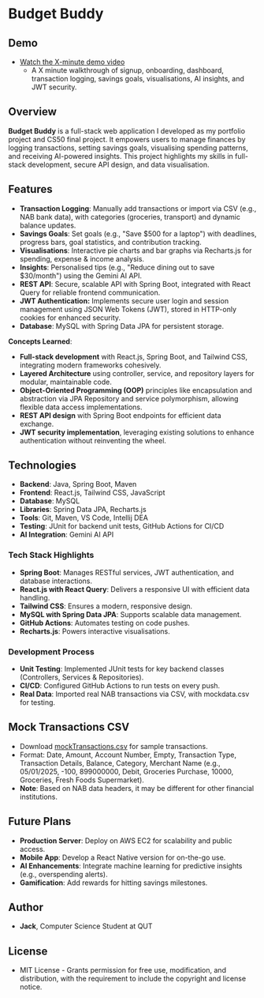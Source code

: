 # Budget Buddy

## Demo

- [Watch the X-minute demo video](https://youtu.be/your-video-id)
    - A X minute walkthrough of signup, onboarding, dashboard, transaction logging, savings goals, visualisations, AI insights, and JWT security.

## Overview

**Budget Buddy** is a full-stack web application I developed as my portfolio project and CS50 final project. It empowers users to manage finances by logging transactions, setting savings goals, visualising spending patterns, and receiving AI-powered insights. This project highlights my skills in full-stack development, secure API design, and data visualisation.

## Features

- **Transaction Logging**: Manually add transactions or import via CSV (e.g., NAB bank data), with categories (groceries, transport) and dynamic balance updates.
- **Savings Goals**: Set goals (e.g., "Save $500 for a laptop") with deadlines, progress bars, goal statistics, and contribution tracking.
- **Visualisations**: Interactive pie charts and bar graphs via Recharts.js for spending, expense & income analysis.
- **Insights**: Personalised tips (e.g., "Reduce dining out to save $30/month") using the Gemini AI API.
- **REST API**: Secure, scalable API with Spring Boot, integrated with React Query for reliable frontend communication.
- **JWT Authentication:** Implements secure user login and session management using JSON Web Tokens (JWT), stored in HTTP-only cookies for enhanced security.
- **Database**: MySQL with Spring Data JPA for persistent storage.

**Concepts Learned**:

- **Full-stack development** with React.js, Spring Boot, and Tailwind CSS, integrating modern frameworks cohesively.
- **Layered Architecture** using controller, service, and repository layers for modular, maintainable code.
- **Object-Oriented Programming (OOP)** principles like encapsulation and abstraction via JPA Repository and service polymorphism, allowing flexible data access implementations.
- **REST API design** with Spring Boot endpoints for efficient data exchange.
- **JWT security implementation**, leveraging existing solutions to enhance authentication without reinventing the wheel.

## Technologies

- **Backend**: Java, Spring Boot, Maven
- **Frontend**: React.js, Tailwind CSS, JavaScript
- **Database**: MySQL
- **Libraries**: Spring Data JPA, Recharts.js
- **Tools**: Git, Maven, VS Code, Intellij DEA
- **Testing**: JUnit for backend unit tests, GitHub Actions for CI/CD
- **AI Integration**: Gemini AI API

### Tech Stack Highlights

- **Spring Boot**: Manages RESTful services, JWT authentication, and database interactions.
- **React.js with React Query**: Delivers a responsive UI with efficient data handling.
- **Tailwind CSS**: Ensures a modern, responsive design.
- **MySQL with Spring Data JPA**: Supports scalable data management.
- **GitHub Actions**: Automates testing on code pushes.
- **Recharts.js**: Powers interactive visualisations.

### Development Process

- **Unit Testing**: Implemented JUnit tests for key backend classes (Controllers, Services & Repositories).
- **CI/CD**: Configured GitHub Actions to run tests on every push.
- **Real Data**: Imported real NAB transactions via CSV, with mockdata.csv for testing.

## Mock Transactions CSV

- Download [mockTransactions.csv](https://github.com/Shoxys/BudgetBuddy/blob/main/mockTransactions.csv) for sample transactions.
- Format: Date, Amount, Account Number, Empty, Transaction Type, Transaction Details, Balance, Category, Merchant Name (e.g., 05/01/2025, -100, 899000000, Debit, Groceries Purchase, 10000, Groceries, Fresh Foods Supermarket).
- **Note**: Based on NAB data headers, it may be different for other financial institutions.

## Future Plans

- **Production Server**: Deploy on AWS EC2 for scalability and public access.
- **Mobile App**: Develop a React Native version for on-the-go use.
- **AI Enhancements**: Integrate machine learning for predictive insights (e.g., overspending alerts).
- **Gamification**: Add rewards for hitting savings milestones.

## Author

- **Jack**, Computer Science Student at QUT

## License

- MIT License - Grants permission for free use, modification, and distribution, with the requirement to include the copyright and license notice.

